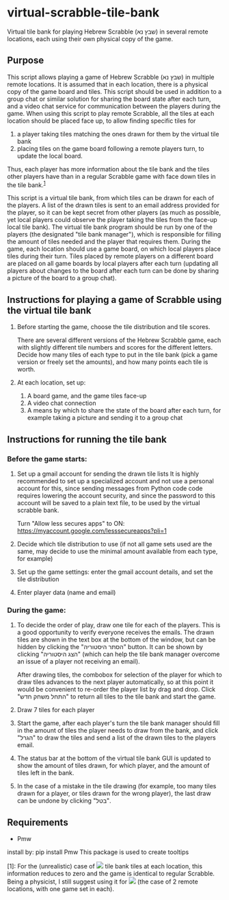 # virtual-scrabble-tile-bank
Virtual tile bank for playing Hebrew Scrabble (שבץ נא) in several remote locations, each using their own physical copy of the game.

## Purpose
This script allows playing a game of Hebrew Scrabble (שבץ נא) in multiple remote locations. It is assumed that in each location, there is a physical copy of the game board and tiles.
This script should be used in addition to a group chat or similar solution for sharing the board state after each turn, and a video chat service for communication between the players during the game.
When using this script to play remote Scrabble, all the tiles at each location should be placed face up, to allow finding specific tiles for
1. a player taking tiles matching the ones drawn for them by the virtual tile bank
2. placing tiles on the game board following a remote players turn, to update the local board.

Thus, each player has more information about the tile bank and the tiles other players have than in a regular Scrabble game with
face down tiles in the tile bank.<sup>[1](#footnote1)</sup>

This script is a virtual tile bank, from which tiles can be drawn for each of the players.
A list of the drawn tiles is sent to an email address provided for the player, so it can be kept secret from other players (as much as possible, yet local players could observe the player taking the tiles from the face-up local tile bank).
The virtual tile bank program should be run by one of the players (the designated "tile bank manager"), which is responsible for filling the amount of tiles needed and the player that requires them.
During the game, each location should use a game board, on which local players place tiles during their turn.
Tiles placed by remote players on a different board are placed on all game boards by local players after each turn (updating all players
about changes to the board after each turn can be done by sharing a picture of the board to a group chat).


## Instructions for playing a game of Scrabble using the virtual tile bank

1. Before starting the game, choose the tile distribution and tile scores.

    There are several different versions of the Hebrew Scrabble game, each with slightly different tile numbers and scores for the different letters.
Decide how many tiles of each type to put in the tile bank (pick a game version or freely set the amounts), and how many points each tile is worth.

2. At each location, set up:
    1. A board game, and the game tiles face-up
    2. A video chat connection
    3. A means by which to share the state of the board after each turn, for example taking a picture and sending it to a group chat

## Instructions for running the tile bank
### Before the game starts:
1. Set up a gmail account for sending the drawn tile lists
It is highly recommended to set up a specialized account and not use a personal account for this, since 
sending messages from Python code code requires lowering the account security, and since the password to this account
will be saved to a plain text file, to be used by the virtual scrabble bank. 

    Turn "Allow less secures apps" to ON: https://myaccount.google.com/lesssecureapps?pli=1

2. Decide which tile distribution to use (if not all game sets used are the same, may decide to use the minimal amount available from each type, for example)
3. Set up the game settings: enter the gmail account details, and set the tile distribution
4. Enter player data (name and email)

### During the game:
1. To decide the order of play, draw one tile for each of the players.
This is a good opportunity to verify everyone receives the emails. The drawn tiles are shown in the text box at the bottom of the window,
but can be hidden by clicking the "הסתר היסטוריה" button. It can be shown by clicking "הצג היסטוריה" (which can help the tile bank manager overcome an issue of a player not receiving an email).

    After drawing tiles, the combobox for selection of the player for which to draw tiles advances to the next player automatically,
so at this point it would be convenient to re-order the player list by drag and drop.
Click "התחל משחק חדש" to return all tiles to the tile bank and start the game.

2. Draw 7 tiles for each player

3. Start the game, after each player's turn the tile bank manager should fill in the amount of tiles the player needs to draw from the bank,
and click "הגרל" to draw the tiles and send a list of the drawn tiles to the players email.

4. The status bar at the bottom of the virtual tile bank GUI is updated to show the amount of tiles drawn, for which player, and the amount of tiles left in the bank.

5. In the case of a mistake in the tile drawing (for example, too many tiles drawn for a player, or tiles drawn for the wrong player), the last draw can be undone by clicking "בטל".

## Requirements
* Pmw

install by: pip install Pmw
This package is used to create tooltips

<a name="footnote1">[1]</a>: For the (unrealistic) case of
<img src="https://render.githubusercontent.com/render/math?math=N=\infty">
tile bank tiles at each location, this information reduces to zero and the game is identical to regular Scrabble.
Being a physicist, I still suggest using it for
<img src="https://render.githubusercontent.com/render/math?math=N=2">
(the case of 2 remote locations, with one game set in each).
